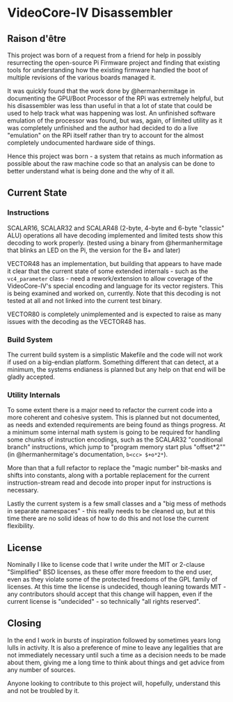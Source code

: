 # VideoCore-IV Disassembler
## Raison d'être

This project was born of a request from a friend for help in possibly resurrecting the open-source Pi Firmware project and finding that existing tools for understanding how the existing firmware handled the boot of multiple revisions of the various boards managed it.

It was quickly found that the work done by @hermanhermitage in documenting the GPU/Boot Processor of the RPi was extremely helpful, but his disassembler was less than useful in that a lot of state that could be used to help track what was happening was lost. An unfinished software emulation of the processor was found, but was, again, of limited utility as it was completely unfinished and the author had decided to do a live "emulation" on the RPi itself rather than try to account for the almost completely undocumented hardware side of things.

Hence this project was born - a system that retains as much information as possible about the raw machine code so that an analysis can be done to better understand what is being done and the why of it all.

## Current State
### Instructions
SCALAR16, SCALAR32 and SCALAR48 (2-byte, 4-byte and 6-byte "classic" ALU) operations all have decoding implemented and limited tests show this decoding to work properly. (tested using a binary from @hermanhermitage that blinks an LED on the Pi, the version for the B+ and later)

VECTOR48 has an implementation, but building that appears to have made it clear that the current state of some extended internals - such as the `vc4_parameter` class - need a rework/extension to allow coverage of the VideoCore-IV's special encoding and language for its vector registers. This is being examined and worked on, currently. Note that this decoding is not tested at all and not linked into the current test binary.

VECTOR80 is completely unimplemented and is expected to raise as many issues with the decoding as the VECTOR48 has.

### Build System
The current build system is a simplistic Makefile and the code will not work if used on a big-endian platform. Something different that can detect, at a minimum, the systems endianess is planned but any help on that end will be gladly accepted.

### Utility Internals
To some extent there is a major need to refactor the current code into a more coherent and cohesive system. This is planned but not documented, as needs and extended requirements are being found as things progress. At a minimum some internal math system is going to be required for handling some chunks of instruction encodings, such as the SCALAR32 "conditional branch" instructions, which jump to "program memory start plus \"offset*2\"" (in @hermanhermitage's documentation, `b<cc> $+o*2*`).

More than that a full refactor to replace the "magic number" bit-masks and shifts into constants, along with a portable replacement for the current instruction-stream read and decode into proper input for instructions is necessary.

Lastly the current system is a few small classes and a "big mess of methods in separate namespaces" - this really needs to be cleaned up, but at this time there are no solid ideas of how to do this and not lose the current flexibility.

## License
Nominally I like to license code that I write under the MIT or 2-clause "Simplified" BSD licenses, as these offer more freedom to the end user, even as they violate some of the protected freedoms of the GPL family of licenses. At this time the license is undecided, though leaning towards MIT - any contributors should accept that this change will happen, even if the current license is "undecided" - so technically "all rights reserved".

## Closing
In the end I work in bursts of inspiration followed by sometimes years long lulls in activity. It is also a preference of mine to leave any legalities that are not immediately necessary until such a time as a decision needs to be made about them, giving me a long time to think about things and get advice from any number of sources.

Anyone looking to contribute to this project will, hopefully, understand this and not be troubled by it.
